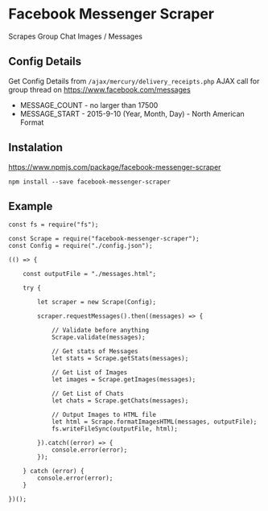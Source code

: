 # Facebook Messenger Scraper
Scrapes Group Chat Images / Messages

## Config Details
Get Config Details from `/ajax/mercury/delivery_receipts.php` AJAX call for group thread on https://www.facebook.com/messages

* MESSAGE_COUNT - no larger than 17500
* MESSAGE_START - 2015-9-10 (Year, Month, Day) - North American Format

## Instalation
https://www.npmjs.com/package/facebook-messenger-scraper

`npm install --save facebook-messenger-scraper`

## Example

    const fs = require("fs");
    
    const Scrape = require("facebook-messenger-scraper");
    const Config = require("./config.json");
    
    (() => {
    
        const outputFile = "./messages.html";
    
        try {
    
            let scraper = new Scrape(Config);
    
            scraper.requestMessages().then((messages) => {
    
                // Validate before anything
                Scrape.validate(messages);
    
                // Get stats of Messages
                let stats = Scrape.getStats(messages);
    
                // Get List of Images
                let images = Scrape.getImages(messages);
    
                // Get List of Chats
                let chats = Scrape.getChats(messages);
    
                // Output Images to HTML file
                let html = Scrape.formatImagesHTML(messages, outputFile);
                fs.writeFileSync(outputFile, html);
    
            }).catch((error) => {
                console.error(error);
            });
    
        } catch (error) {
            console.error(error);
        }
    
    })();
